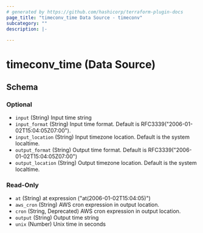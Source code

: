 ```yaml
---
# generated by https://github.com/hashicorp/terraform-plugin-docs
page_title: "timeconv_time Data Source - timeconv"
subcategory: ""
description: |-
  
---
```


# timeconv_time (Data Source)





<!-- schema generated by tfplugindocs -->
## Schema

### Optional

- `input` (String) Input time string
- `input_format` (String) Input time format. Default is RFC3339("2006-01-02T15:04:05Z07:00").
- `input_location` (String) Input timezone location. Default is the system localtime.
- `output_format` (String) Output time format. Default is RFC3339("2006-01-02T15:04:05Z07:00")
- `output_location` (String) Output timezone location. Default is the system localtime.

### Read-Only

- `at` (String) at expression ("at(2006-01-02T15:04:05)")
- `aws_cron` (String) AWS cron expression in output location.
- `cron` (String, Deprecated) AWS cron expression in output location.
- `output` (String) Output time string
- `unix` (Number) Unix time in seconds
